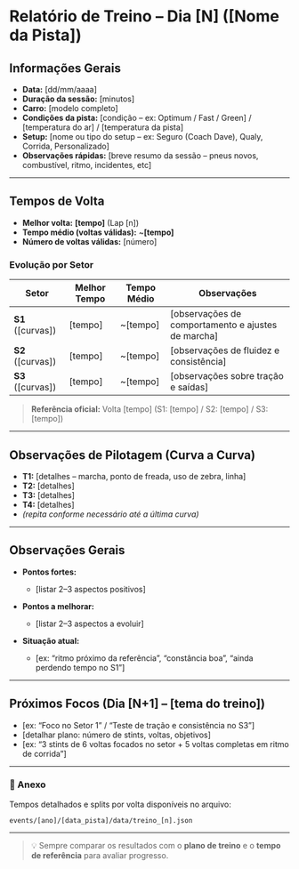 # Relatório de Treino – Dia [N] ([Nome da Pista])

## Informações Gerais
- **Data:** [dd/mm/aaaa]  
- **Duração da sessão:** [minutos]  
- **Carro:** [modelo completo]  
- **Condições da pista:** [condição – ex: Optimum / Fast / Green] / [temperatura do ar] / [temperatura da pista]  
- **Setup:** [nome ou tipo do setup – ex: Seguro (Coach Dave), Qualy, Corrida, Personalizado]  
- **Observações rápidas:** [breve resumo da sessão – pneus novos, combustível, ritmo, incidentes, etc]

---

## Tempos de Volta
- **Melhor volta:** **[tempo]** (Lap [n])  
- **Tempo médio (voltas válidas):** ~**[tempo]**  
- **Número de voltas válidas:** [número]

### Evolução por Setor
| Setor | Melhor Tempo | Tempo Médio | Observações |
|-------|--------------|-------------|--------------|
| **S1** ([curvas]) | [tempo] | ~[tempo] | [observações de comportamento e ajustes de marcha] |
| **S2** ([curvas]) | [tempo] | ~[tempo] | [observações de fluidez e consistência] |
| **S3** ([curvas]) | [tempo] | ~[tempo] | [observações sobre tração e saídas] |

> **Referência oficial:** Volta [tempo] (S1: [tempo] / S2: [tempo] / S3: [tempo])

---

## Observações de Pilotagem (Curva a Curva)
- **T1:** [detalhes – marcha, ponto de freada, uso de zebra, linha]  
- **T2:** [detalhes]  
- **T3:** [detalhes]  
- **T4:** [detalhes]  
- *(repita conforme necessário até a última curva)*

---

## Observações Gerais
- **Pontos fortes:**  
  - [listar 2–3 aspectos positivos]  

- **Pontos a melhorar:**  
  - [listar 2–3 aspectos a evoluir]  

- **Situação atual:**  
  - [ex: “ritmo próximo da referência”, “constância boa”, “ainda perdendo tempo no S1”]  

---

## Próximos Focos (Dia [N+1] – [tema do treino])
- [ex: “Foco no Setor 1” / “Teste de tração e consistência no S3”]  
- [detalhar plano: número de stints, voltas, objetivos]  
- [ex: “3 stints de 6 voltas focados no setor + 5 voltas completas em ritmo de corrida”]

---

### 📎 Anexo
Tempos detalhados e splits por volta disponíveis no arquivo:  
```plaintext
events/[ano]/[data_pista]/data/treino_[n].json
```
---

> 💡 Sempre comparar os resultados com o **plano de treino** e o **tempo de referência** para avaliar progresso.
